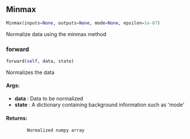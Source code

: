 ## Minmax
```python
Minmax(inputs=None, outputs=None, mode=None, epsilon=1e-07)
```
Normalize data using the minmax method    

### forward
```python
forward(self, data, state)
```
Normalizes the data

#### Args:

* **data** :  Data to be normalized
* **state** :  A dictionary containing background information such as 'mode'

#### Returns:
            Normalized numpy array        